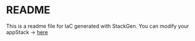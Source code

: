 # README
This is a readme file for IaC generated with StackGen.
You can modify your appStack -> [here](http://main.dev.stackgen.com/appstacks/a53f1646-d88e-4c88-bcff-0e0da3ff9e66)
